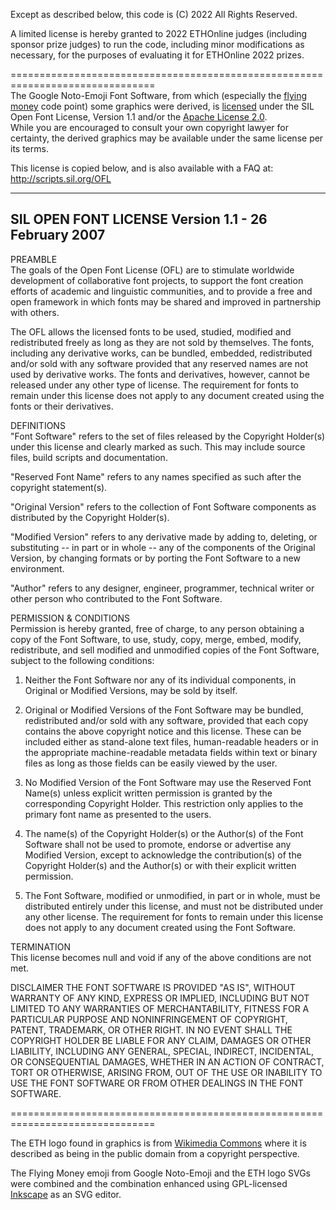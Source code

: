 Except as described below, this code is (C) 2022 All Rights Reserved.

A limited license is hereby granted to 2022 ETHOnline judges (including sponsor prize judges) to run the code, 
including minor modifications as necessary, for the purposes of evaluating it for ETHOnline 2022 prizes.  
  
===============================================================================  
The Google Noto-Emoji Font Software, 
from which (especially the [flying money](https://github.com/googlefonts/noto-emoji/tree/main/svg/512/emoji_u1f4b8.svg) 
code point) some graphics were derived,
is [licensed](https://github.com/googlefonts/noto-emoji/blob/main/fonts/LICENSE) 
under the SIL Open Font License, Version 1.1 and/or the
[Apache License 2.0](https://github.com/googlefonts/noto-emoji/blob/main/LICENSE).  
While you are encouraged to consult your own copyright lawyer for certainty,
the derived graphics may be available under the same license per its terms.  

This license is copied below, and is also available with a FAQ at:
http://scripts.sil.org/OFL  

-----------------------------------------------------------  
SIL OPEN FONT LICENSE Version 1.1 - 26 February 2007  
-----------------------------------------------------------  

PREAMBLE  
The goals of the Open Font License (OFL) are to stimulate worldwide
development of collaborative font projects, to support the font
creation efforts of academic and linguistic communities, and to
provide a free and open framework in which fonts may be shared and
improved in partnership with others.  

The OFL allows the licensed fonts to be used, studied, modified and
redistributed freely as long as they are not sold by themselves. The
fonts, including any derivative works, can be bundled, embedded,
redistributed and/or sold with any software provided that any reserved
names are not used by derivative works. The fonts and derivatives,
however, cannot be released under any other type of license. The
requirement for fonts to remain under this license does not apply to
any document created using the fonts or their derivatives.  

DEFINITIONS  
"Font Software" refers to the set of files released by the Copyright
Holder(s) under this license and clearly marked as such. This may
include source files, build scripts and documentation.  

"Reserved Font Name" refers to any names specified as such after the
copyright statement(s).  

"Original Version" refers to the collection of Font Software
components as distributed by the Copyright Holder(s).  

"Modified Version" refers to any derivative made by adding to,
deleting, or substituting -- in part or in whole -- any of the
components of the Original Version, by changing formats or by porting
the Font Software to a new environment.  

"Author" refers to any designer, engineer, programmer, technical
writer or other person who contributed to the Font Software.  

PERMISSION & CONDITIONS  
Permission is hereby granted, free of charge, to any person obtaining
a copy of the Font Software, to use, study, copy, merge, embed,
modify, redistribute, and sell modified and unmodified copies of the
Font Software, subject to the following conditions:  

1) Neither the Font Software nor any of its individual components, in
Original or Modified Versions, may be sold by itself.  

2) Original or Modified Versions of the Font Software may be bundled,
redistributed and/or sold with any software, provided that each copy
contains the above copyright notice and this license. These can be
included either as stand-alone text files, human-readable headers or
in the appropriate machine-readable metadata fields within text or
binary files as long as those fields can be easily viewed by the user.  

3) No Modified Version of the Font Software may use the Reserved Font
Name(s) unless explicit written permission is granted by the
corresponding Copyright Holder. This restriction only applies to the
primary font name as presented to the users.  

4) The name(s) of the Copyright Holder(s) or the Author(s) of the Font
Software shall not be used to promote, endorse or advertise any
Modified Version, except to acknowledge the contribution(s) of the
Copyright Holder(s) and the Author(s) or with their explicit written
permission.  

5) The Font Software, modified or unmodified, in part or in whole,
must be distributed entirely under this license, and must not be
distributed under any other license. The requirement for fonts to
remain under this license does not apply to any document created using
the Font Software.  

TERMINATION  
This license becomes null and void if any of the above conditions are
not met.

DISCLAIMER 
THE FONT SOFTWARE IS PROVIDED "AS IS", WITHOUT WARRANTY OF ANY KIND,
EXPRESS OR IMPLIED, INCLUDING BUT NOT LIMITED TO ANY WARRANTIES OF
MERCHANTABILITY, FITNESS FOR A PARTICULAR PURPOSE AND NONINFRINGEMENT
OF COPYRIGHT, PATENT, TRADEMARK, OR OTHER RIGHT. IN NO EVENT SHALL THE
COPYRIGHT HOLDER BE LIABLE FOR ANY CLAIM, DAMAGES OR OTHER LIABILITY,
INCLUDING ANY GENERAL, SPECIAL, INDIRECT, INCIDENTAL, OR CONSEQUENTIAL
DAMAGES, WHETHER IN AN ACTION OF CONTRACT, TORT OR OTHERWISE, ARISING
FROM, OUT OF THE USE OR INABILITY TO USE THE FONT SOFTWARE OR FROM
OTHER DEALINGS IN THE FONT SOFTWARE.  
  
===============================================================================

The ETH logo found in graphics is from
[Wikimedia Commons](https://commons.wikimedia.org/wiki/File:Ethereum-icon-purple.svg)
where it is described as being in the public domain from a copyright perspective.

The Flying Money emoji from Google Noto-Emoji and the ETH logo SVGs were combined 
and the combination enhanced using GPL-licensed [Inkscape](https://inkscape.org/)
as an SVG editor.
